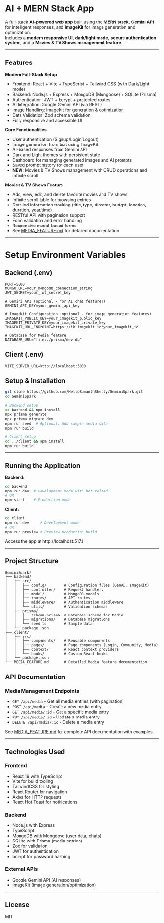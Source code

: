 #  AI + MERN Stack App

A full-stack **AI-powered web app** built using the **MERN stack**, **Gemini API** for intelligent responses, and **ImageKit** for image generation and optimization.  
Includes a **modern responsive UI**, **dark/light mode**, **secure authentication system**, and a **Movies & TV Shows management feature**.

---

##  Features

 **Modern Full-Stack Setup**
- Frontend: React + Vite + TypeScript + Tailwind CSS (with Dark/Light mode)
- Backend: Node.js + Express + MongoDB (Mongoose) + SQLite (Prisma)
- Authentication: JWT + bcrypt + protected routes
- AI Integration: Google Gemini API (via REST)
- Image Handling: ImageKit for generation & optimization
- Data Validation: Zod schema validation
- Fully responsive and accessible UI

 **Core Functionalities**
- User authentication (Signup/Login/Logout)
- Image generation from text using ImageKit
- AI-based responses from Gemini API
- Dark and Light themes with persistent state
- Dashboard for managing generated images and AI prompts
- Saved prompt history for each user
- **NEW**: Movies & TV Shows management with CRUD operations and infinite scroll

 **Movies & TV Shows Feature**
- Add, view, edit, and delete favorite movies and TV shows
- Infinite scroll table for browsing entries
- Detailed information tracking (title, type, director, budget, location, duration, year/time)
- RESTful API with pagination support
- Form validation and error handling
- Responsive modal-based forms
- See [MEDIA_FEATURE.md](./MEDIA_FEATURE.md) for detailed documentation

---

# Setup Environment Variables

## Backend (.env)
```env
PORT=5000
MONGO_URL=your_mongodb_connection_string
JWT_SECRET=your_jwt_secret_key

# Gemini API (optional - for AI chat features)
GEMINI_API_KEY=your_gemini_api_key

# ImageKit Configuration (optional - for image generation features)
IMAGEKIT_PUBLIC_KEY=your_imagekit_public_key
IMAGEKIT_PRIVATE_KEY=your_imagekit_private_key
IMAGEKIT_URL_ENDPOINT=https://ik.imagekit.io/your_imagekit_id

# Database for Media feature
DATABASE_URL="file:./prisma/dev.db"
```

## Client (.env)
```env
VITE_SERVER_URL=http://localhost:3000
```

##  Setup & Installation

```bash
git clone https://github.com/HelloSumanthShetty/GeminiSpark.git
cd GeminiSpark

# Backend setup
cd backend && npm install
npx prisma generate
npx prisma migrate dev
npm run seed  # Optional: Add sample media data
npm run build

# Client setup
cd ../client && npm install
npm run build
```

---

## Running the Application

**Backend:**
```bash
cd backend
npm run dev  # Development mode with hot reload
# OR
npm start    # Production mode
```

**Client:**
```bash
cd client
npm run dev     # Development mode
# OR
npm run preview # Preview production build
```

Access the app at http://localhost:5173

---

## Project Structure

```
GeminiSpark/
├── backend/
│   ├── src/
│   │   ├── config/        # Configuration files (GenAI, ImageKit)
│   │   ├── controller/    # Request handlers
│   │   ├── model/         # MongoDB models
│   │   ├── routes/        # API routes
│   │   ├── middleware/    # Authentication middleware
│   │   └── utils/         # Validation schemas
│   ├── prisma/
│   │   ├── schema.prisma  # Database schema for Media
│   │   ├── migrations/    # Database migrations
│   │   └── seed.ts        # Sample data
│   └── package.json
├── client/
│   ├── src/
│   │   ├── components/    # Reusable components
│   │   ├── pages/         # Page components (Login, Community, Media)
│   │   ├── context/       # React context providers
│   │   └── hooks/         # Custom React hooks
│   └── package.json
└── MEDIA_FEATURE.md       # Detailed Media feature documentation
```

## API Documentation

### Media Management Endpoints

- `GET /api/media` - Get all media entries (with pagination)
- `POST /api/media` - Create a new media entry
- `GET /api/media/:id` - Get a specific media entry
- `PUT /api/media/:id` - Update a media entry
- `DELETE /api/media/:id` - Delete a media entry

See [MEDIA_FEATURE.md](./MEDIA_FEATURE.md) for complete API documentation with examples.

---

## Technologies Used

### Frontend
- React 19 with TypeScript
- Vite for build tooling
- TailwindCSS for styling
- React Router for navigation
- Axios for HTTP requests
- React Hot Toast for notifications

### Backend
- Node.js with Express
- TypeScript
- MongoDB with Mongoose (user data, chats)
- SQLite with Prisma (media entries)
- Zod for validation
- JWT for authentication
- bcrypt for password hashing

### External APIs
- Google Gemini API (AI responses)
- ImageKit (image generation/optimization)

---

## License

MIT
